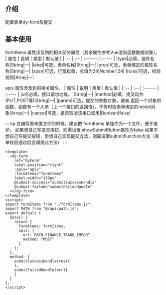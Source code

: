 ## 介绍

配置表单dy-form及提交

## 基本使用

formItems 属性涉及到的相关部分属性（其余属性参考Vue渲染函数数据对象）。
| 属性 | 说明 | 类型 | 默认值 |
| :-- | :-- | :------ | :----- |
|type|必填，组件名称|String|—|
|label|可选，表单名称|String|—|
|prop|可选，表单绑定的属性名称|String|—|
|span|可选，行宽权重，总值为24|Number|24|
|rules|可选，校验规则|Array|—|

apis 属性涉及到的相关属性。
| 属性 | 说明 | 类型 | 默认值 |
| :-- | :-- | :------ | :----- |
|url|必填，接口请求地址。|String|—|
|method|必填，提交动作(PUT,POST等)|String|—|
|param|可选，提交的参数对象，或者 返回一个对象的函数，函数有一个入参（上一个接口的返回值），不传时取表单绑定的model对象|Array|—|
|cancel|可选，是否取消该接口调用|Boolean|false|

::: tip
在编写表单类文件的时候，建议把 formItems 单独作为一个文件，便于维护。
如果想自己写提交按钮，则需设置 showSubmitButton属性为false
如果不想自己写提交按钮，但想自己实现提交方法，则需设置submitFunction方法（表单校验通过后会调用此方法）
:::

```vue
<template>
  <dy-form
    ref="dyForm"
    label-position="right"
    :apis="apis"
    :formItems="formItems"
    label-width="130px"
    @submit-success="submitSuccessHandle"
    @submit-failed="submitFailedHandle"
  ></dy-form>
</template>
<script>
import formItems from "./formItems.js";
import PATH from "@/api/path.js";
export default {
  data() {
    return {
      formItems: formItems,
      apis: {
        url: PATH.FINANCE_TRADE_IMPORT,
        method: "POST"
      }
    };
  },
  method: {
    submitSuccessHandle(res){
    },
    submitFailedHandle(err){
    }
  }
};
</script>
```
